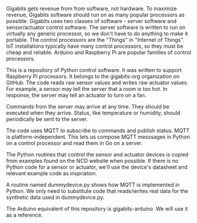 Gigabits gets revenue from from software, not hardware.  To maximize revenue, Gigabits software should run on as many popular processors as possible.  Gigabits uses two classes of software - server software and sensor/actuator control software.  The server software is written to run on virtually any generic processor, so we don't have to do anything to make it portable.  The control processors are the "Things" in "Internet of Things".  IoT installations typically have many control processors, so they must be cheap and reliable.  Arduino and Raspberry Pi are popular families of control processors.

This is a repository of Python control software.  It was written to support Raspberry Pi processors.  It belongs to the gigabits-org organization on GitHub.  The code reads raw sensor values and writes raw actuator values.  For example, a sensor may tell the server that a room is too hot.  In response, the server may tell an actuator to turn on a fan.

Commands from the server may arrive at any time.  They should be executed when they arrive.  Status, like temperature or humidity, should periodically be sent to the server.

The code uses MQTT to subscribe to commands and publish status.  MQTT is platform-independent.  This lets us compose MQTT messsages in Python on a control processor and read them in Go on a server.

The Python routines that control the sensor and actuator devices is copied from examples found on the NCD website when possible.  If there is no Python code for a sensor or actuator, we'll use the device's datasheet and relevant example code as inspriation.

A routine named dummydevice.py shows how MQTT is implemented in Python.  We only need to substitute code that reads/writes real data for the synthetic data used in dummydevice.py.

The Arduino equivalent of this repository is gigabits-arduino.  We will use it as a reference.

